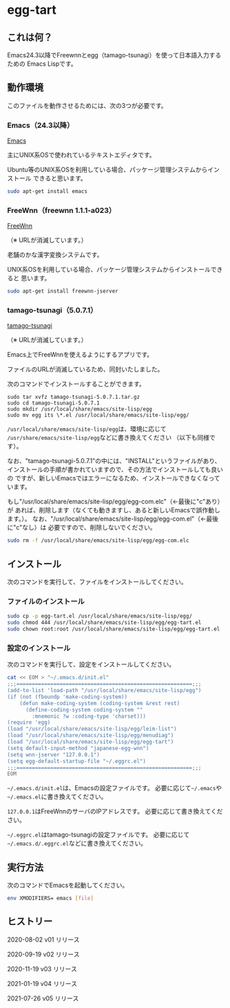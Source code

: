 # egg-tart

## これは何？

Emacs24.3以降でFreewnnとegg（tamago-tsunagi）を使って日本語入力するための
Emacs Lispです。

## 動作環境

このファイルを動作させるためには、次の3つが必要です。

### Emacs（24.3以降）

[Emacs](https://www.gnu.org/software/emacs/)

主にUNIX系OSで使われているテキストエディタです。

Ubuntu等のUNIX系OSを利用している場合、パッケージ管理システムからインストール
できると思います。

``` sh
sudo apt-get install emacs
```

### FreeWnn（freewnn 1.1.1-a023）

[FreeWnn](https://ja.osdn.net/projects/freewnn/)

（※ URLが消滅しています。）

老舗のかな漢字変換システムです。

UNIX系OSを利用している場合、パッケージ管理システムからインストールできると
思います。

``` sh
sudo apt-get install freewnn-jserver
```

### tamago-tsunagi（5.0.7.1）

[tamago-tsunagi](https://ja.osdn.net/projects/tamago-tsunagi/)

（※ URLが消滅しています。）

Emacs上でFreeWnnを使えるようにするアプリです。

ファイルのURLが消滅しているため、同封いたしました。

次のコマンドでインストールすることができます。

``` /bin/sh
sudo tar xvfz tamago-tsunagi-5.0.7.1.tar.gz
sudo cd tamago-tsunagi-5.0.7.1
sudo mkdir /usr/local/share/emacs/site-lisp/egg
sudo mv egg its \*.el /usr/local/share/emacs/site-lisp/egg/
```

`/usr/local/share/emacs/site-lisp/egg`は、環境に応じて
`/usr/share/emacs/site-lisp/egg`などに書き換えてください
（以下も同様です）。

なお、"tamago-tsunagi-5.0.7.1"の中には、"INSTALL"というファイルがあり、
インストールの手順が書かれていますので、その方法でインストールしても良いの
ですが、新しいEmacsではエラーになるため、インストールできなくなっています。

もし"/usr/local/share/emacs/site-lisp/egg/egg-com.elc"（←最後に"c"あり）が
あれば、削除します（なくても動きますし、あると新しいEmacsで誤作動します。）。
なお、"/usr/local/share/emacs/site-lisp/egg/egg-com.el"（←最後に"c"なし）は
必要ですので、削除しないでください。

``` sh
sudo rm -f /usr/local/share/emacs/site-lisp/egg/egg-com.elc
```

## インストール

次のコマンドを実行して、ファイルをインストールしてください。

### ファイルのインストール

``` sh
sudo cp -p egg-tart.el /usr/local/share/emacs/site-lisp/egg/
sudo chmod 444 /usr/local/share/emacs/site-lisp/egg/egg-tart.el
sudo chown root:root /usr/local/share/emacs/site-lisp/egg/egg-tart.el
```

### 設定のインストール

次のコマンドを実行して、設定をインストールしてください。

``` sh
cat << EOM > "~/.emacs.d/init.el"
;;;=========================================================;;;
(add-to-list 'load-path "/usr/local/share/emacs/site-lisp/egg")
(if (not (fboundp 'make-coding-system))
    (defun make-coding-system (coding-system &rest rest)
      (define-coding-system coding-system ""
        :mnemonic ?w :coding-type 'charset)))
(require 'egg)
(load "/usr/local/share/emacs/site-lisp/egg/leim-list")
(load "/usr/local/share/emacs/site-lisp/egg/menudiag")
(load "/usr/local/share/emacs/site-lisp/egg/egg-tart")
(setq default-input-method "japanese-egg-wnn")
(setq wnn-jserver "127.0.0.1")
(setq egg-default-startup-file "~/.eggrc.el")
;;;=========================================================;;;
EOM
```

`~/.emacs.d/init.el`は、Emacsの設定ファイルです。
必要に応じて`~/.emacs`や`~/.emacs.el`に書き換えてください。

`127.0.0.1`はFreeWnnのサーバのIPアドレスです。
必要に応じて書き換えてください。

`~/.eggrc.el`はtamago-tsunagiの設定ファイルです。
必要に応じて`~/.emacs.d/.eggrc.el`などに書き換えてください。

## 実行方法

次のコマンドでEmacsを起動してください。

``` bash or zsh
env XMODIFIERS= emacs [file]
```

## ヒストリー

2020-08-02 v01 リリース

2020-09-19 v02 リリース

2020-11-19 v03 リリース

2021-01-19 v04 リリース

2021-07-26 v05 リリース
